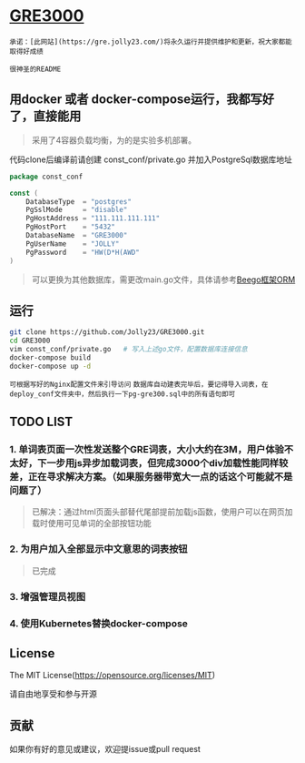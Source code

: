 # [GRE3000](https://gre.jolly23.com/)

`承诺：[此网站](https://gre.jolly23.com/)将永久运行并提供维护和更新，祝大家都能取得好成绩`

`很神圣的README`

## 用docker 或者 docker-compose运行，我都写好了，直接能用

> 采用了4容器负载均衡，为的是实验多机部署。

代码clone后编译前请创建 const_conf/private.go 并加入PostgreSql数据库地址

```Go
package const_conf

const (
	DatabaseType  = "postgres"
	PgSslMode     = "disable"
	PgHostAddress = "111.111.111.111"
	PgHostPort    = "5432"
	DatabaseName  = "GRE3000"
	PgUserName    = "JOLLY"
	PgPassword    = "HW(D*H(AWD"
)

```

> 可以更换为其他数据库，需更改main.go文件，具体请参考[Beego框架ORM](https://beego.me/docs/mvc/model/overview.md)


## 运行

```bash
git clone https://github.com/Jolly23/GRE3000.git
cd GRE3000
vim const_conf/private.go   # 写入上述go文件，配置数据库连接信息
docker-compose build
docker-compose up -d
```

`可根据写好的Nginx配置文件来引导访问`
`数据库自动建表完毕后，要记得导入词表，在deploy_conf文件夹中，然后执行一下pg-gre300.sql中的所有语句即可`


## TODO LIST

### 1. 单词表页面一次性发送整个GRE词表，大小大约在3M，用户体验不太好，下一步用js异步加载词表，但完成3000个div加载性能同样较差，正在寻求解决方案。（如果服务器带宽大一点的话这个可能就不是问题了）
> 已解决：通过html页面头部替代尾部提前加载js函数，使用户可以在网页加载时使用可见单词的全部按钮功能

### 2. 为用户加入全部显示中文意思的词表按钮
> 已完成

### 3. 增强管理员视图

### 4. 使用Kubernetes替换docker-compose



## License
The MIT License(https://opensource.org/licenses/MIT)

请自由地享受和参与开源

## 贡献

如果你有好的意见或建议，欢迎提issue或pull request
